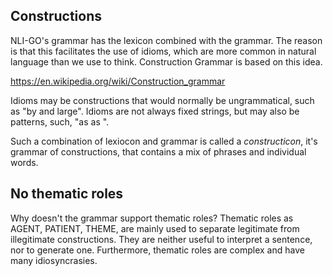 ## Constructions

NLI-GO's grammar has the lexicon combined with the grammar. The reason is that this facilitates the use of idioms, which are more common in natural language than we use to think. Construction Grammar is based on this idea.

https://en.wikipedia.org/wiki/Construction_grammar

Idioms may be constructions that would normally be ungrammatical, such as "by and large".
Idioms are not always fixed strings, but may also be patterns, such, "as <AdjP> as <NP>".

Such a combination of lexiocon and grammar is called a _constructicon_, it's grammar of constructions, that contains a mix of phrases and individual words.

## No thematic roles

Why doesn't the grammar support thematic roles? Thematic roles as AGENT, PATIENT, THEME, are mainly used to separate legitimate from illegitimate constructions. They are neither useful to interpret a sentence, nor to generate one. Furthermore, thematic roles are complex and have many idiosyncrasies.
